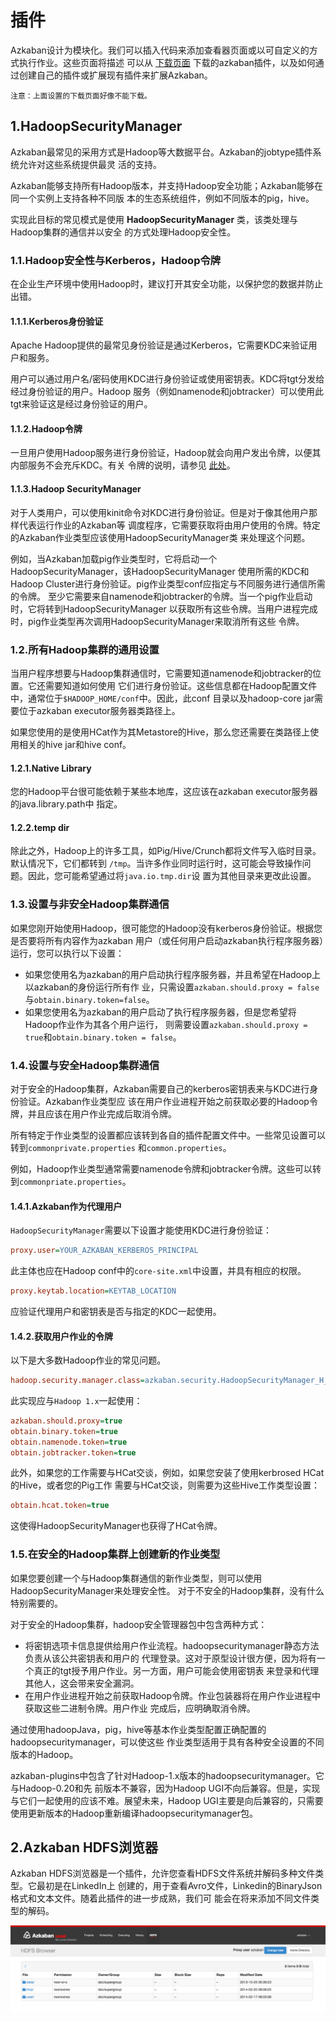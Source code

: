 插件
================================================================================
Azkaban设计为模块化。我们可以插入代码来添加查看器页面或以可自定义的方式执行作业。这些页面将描述
可以从 [下载页面](https://azkaban.readthedocs.io/en/latest/%7B%7B%20site.home%20%7D%7D/downloads.html)
下载的azkaban插件，以及如何通过创建自己的插件或扩展现有插件来扩展Azkaban。
```
注意：上面设置的下载页面好像不能下载。
```

## 1.HadoopSecurityManager
Azkaban最常见的采用方式是Hadoop等大数据平台。Azkaban的jobtype插件系统允许对这些系统提供最灵
活的支持。

Azkaban能够支持所有Hadoop版本，并支持Hadoop安全功能；Azkaban能够在同一个实例上支持各种不同版
本的生态系统组件，例如不同版本的pig，hive。

实现此目标的常见模式是使用 **HadoopSecurityManager** 类，该类处理与Hadoop集群的通信并以安全
的方式处理Hadoop安全性。

### 1.1.Hadoop安全性与Kerberos，Hadoop令牌
在企业生产环境中使用Hadoop时，建议打开其安全功能，以保护您的数据并防止出错。

#### 1.1.1.Kerberos身份验证
Apache Hadoop提供的最常见身份验证是通过Kerberos，它需要KDC来验证用户和服务。

用户可以通过用户名/密码使用KDC进行身份验证或使用密钥表。KDC将tgt分发给经过身份验证的用户。Hadoop
服务（例如namenode和jobtracker）可以使用此tgt来验证这是经过身份验证的用户。

#### 1.1.2.Hadoop令牌
一旦用户使用Hadoop服务进行身份验证，Hadoop就会向用户发出令牌，以便其内部服务不会充斥KDC。有关
令牌的说明，请参见 [此处](https://hortonworks.com/blog/the-role-of-delegation-tokens-in-apache-hadoop-security/)。

#### 1.1.3.Hadoop SecurityManager
对于人类用户，可以使用kinit命令对KDC进行身份验证。但是对于像其他用户那样代表运行作业的Azkaban等
调度程序，它需要获取将由用户使用的令牌。特定的Azkaban作业类型应该使用HadoopSecurityManager类
来处理这个问题。

例如，当Azkaban加载pig作业类型时，它将启动一个HadoopSecurityManager，该HadoopSecurityManager
使用所需的KDC和Hadoop Cluster进行身份验证。pig作业类型conf应指定与不同服务进行通信所需的令牌。
至少它需要来自namenode和jobtracker的令牌。当一个pig作业启动时，它将转到HadoopSecurityManager
以获取所有这些令牌。当用户进程完成时，pig作业类型再次调用HadoopSecurityManager来取消所有这些
令牌。

### 1.2.所有Hadoop集群的通用设置
当用户程序想要与Hadoop集群通信时，它需要知道namenode和jobtracker的位置。它还需要知道如何使用
它们进行身份验证。这些信息都在Hadoop配置文件中，通常位于`$HADOOP_HOME/conf`中。因此，此conf
目录以及hadoop-core jar需要位于azkaban executor服务器类路径上。

如果您使用的是使用HCat作为其Metastore的Hive，那么您还需要在类路径上使用相关的hive jar和hive 
conf。

#### 1.2.1.Native Library
您的Hadoop平台很可能依赖于某些本地库，这应该在azkaban executor服务器的java.library.path中
指定。

#### 1.2.2.temp dir
除此之外，Hadoop上的许多工具，如Pig/Hive/Crunch都将文件写入临时目录。默认情况下，它们都转到
`/tmp`。当许多作业同时运行时，这可能会导致操作问题。因此，您可能希望通过将`java.io.tmp.dir`设
置为其他目录来更改此设置。

### 1.3.设置与非安全Hadoop集群通信
如果您刚开始使用Hadoop，很可能您的Hadoop没有kerberos身份验证。根据您是否要将所有内容作为azkaban
用户（或任何用户启动azkaban执行程序服务器）运行，您可以执行以下设置：
+ 如果您使用名为azkaban的用户启动执行程序服务器，并且希望在Hadoop上以azkaban的身份运行所有作
业，只需设置`azkaban.should.proxy = false`与`obtain.binary.token=false`。
+ 如果您使用名为azkaban的用户启动了执行程序服务器，但是您希望将Hadoop作业作为其各个用户运行，
则需要设置`azkaban.should.proxy = true`和`obtain.binary.token = false`。

### 1.4.设置与安全Hadoop集群通信
对于安全的Hadoop集群，Azkaban需要自己的kerberos密钥表来与KDC进行身份验证。Azkaban作业类型应
该在用户作业进程开始之前获取必要的Hadoop令牌，并且应该在用户作业完成后取消令牌。

所有特定于作业类型的设置都应该转到各自的插件配置文件中。一些常见设置可以转到`commonprivate.properties`
和`common.properties`。

例如，Hadoop作业类型通常需要namenode令牌和jobtracker令牌。这些可以转到`commonpriate.properties`。

#### 1.4.1.Azkaban作为代理用户
`HadoopSecurityManager`需要以下设置才能使用KDC进行身份验证：
```ini
proxy.user=YOUR_AZKABAN_KERBEROS_PRINCIPAL
```
此主体也应在Hadoop conf中的`core-site.xml`中设置，并具有相应的权限。
```ini
proxy.keytab.location=KEYTAB_LOCATION
```
应验证代理用户和密钥表是否与指定的KDC一起使用。

#### 1.4.2.获取用户作业的令牌
以下是大多数Hadoop作业的常见问题。
```ini
hadoop.security.manager.class=azkaban.security.HadoopSecurityManager_H_1_0
```
此实现应与`Hadoop 1.x`一起使用：
```ini
azkaban.should.proxy=true
obtain.binary.token=true
obtain.namenode.token=true
obtain.jobtracker.token=true
```
此外，如果您的工作需要与HCat交谈，例如，如果您安装了使用kerbrosed HCat的Hive，或者您的Pig工作
需要与HCat交谈，则需要为这些Hive工作类型设置：
```ini
obtain.hcat.token=true
```
这使得HadoopSecurityManager也获得了HCat令牌。

### 1.5.在安全的Hadoop集群上创建新的作业类型
如果您要创建一个与Hadoop集群通信的新作业类型，则可以使用HadoopSecurityManager来处理安全性。
对于不安全的Hadoop集群，没有什么特别需要的。

对于安全的Hadoop集群，hadoop安全管理器包中包含两种方式：
+ 将密钥选项卡信息提供给用户作业流程。hadoopsecuritymanager静态方法负责从该公共密钥表和用户的
代理登录。这对于原型设计很方便，因为将有一个真正的tgt授予用户作业。另一方面，用户可能会使用密钥表
来登录和代理其他人，这会带来安全漏洞。
+ 在用户作业进程开始之前获取Hadoop令牌。作业包装器将在用户作业进程中获取这些二进制令牌。用户作业
完成后，应明确取消令牌。

通过使用hadoopJava，pig，hive等基本作业类型配置正确配置的hadoopsecuritymanager，可以使这些
作业类型适用于具有各种安全设置的不同版本的Hadoop。

azkaban-plugins中包含了针对Hadoop-1.x版本的hadoopsecuritymanager。它与Hadoop-0.20和先
前版本不兼容，因为Hadoop UGI不向后兼容。但是，实现与它们一起使用的应该不难。展望未来，Hadoop 
UGI主要是向后兼容的，只需要使用更新版本的Hadoop重新编译hadoopsecuritymanager包。

## 2.Azkaban HDFS浏览器
Azkaban HDFS浏览器是一个插件，允许您查看HDFS文件系统并解码多种文件类型。它最初是在LinkedIn上
创建的，用于查看Avro文件，Linkedin的BinaryJson格式和文本文件。随着此插件的进一步成熟，我们可
能会在将来添加不同文件类型的解码。

![Azkaban HDFS浏览器](img/34.png)
